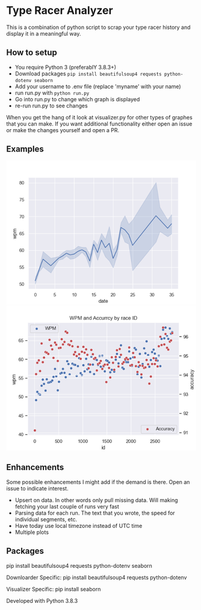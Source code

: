 # Type Racer Analyzer
This is a combination of python script to scrap your type racer history and display it in a meaningful way.

## How to setup
- You require Python 3 (preferablY 3.8.3+)
- Download packages `pip install beautifulsoup4 requests python-dotenv seaborn`
- Add your username to .env file (replace 'myname' with your name)
- run run.py with `python run.py`
- Go into run.py to change which graph is displayed
- re-run run.py to see changes

When you get the hang of it look at visualizer.py for other types of graphes that you can make. If you want additional functionality either open an issue or make the changes yourself and open a PR.

## Examples

![month line with CI](https://github.com/1mozolacal/Type_Racer_Analyzer/blob/main/media/monthly.png?raw=true)
![WPM and Accuracy vs ID](https://github.com/1mozolacal/Type_Racer_Analyzer/blob/main/media/ful_id.png?raw=true)

## Enhancements
Some possible enhancements I might add if the demand is there. Open an issue to indicate interest.
- Upsert on data. In other words only pull missing data. Will making fetching your last couple of runs very fast
- Parsing data for each run. The text that you wrote, the speed for individual segments, etc.
- Have today use local timezone instead of UTC time
- Multiple plots 


## Packages
pip install beautifulsoup4 requests python-dotenv seaborn

Downloarder Specific:
pip install beautifulsoup4 requests python-dotenv

Visualizer Specific:
pip install seaborn

Developed with Python 3.8.3

